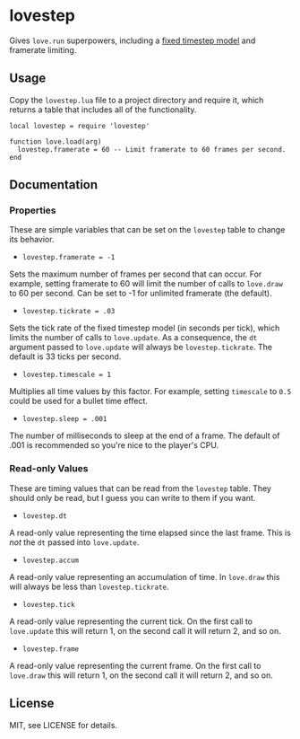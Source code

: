 lovestep
===

Gives `love.run` superpowers, including a [fixed timestep model](http://gafferongames.com/game-physics/fix-your-timestep/) and framerate limiting.

Usage
---

Copy the `lovestep.lua` file to a project directory and require it, which returns a table that includes all of the functionality.

```
local lovestep = require 'lovestep'

function love.load(arg)
  lovestep.framerate = 60 -- Limit framerate to 60 frames per second.
end
```

Documentation
---

### Properties

These are simple variables that can be set on the `lovestep` table to change its behavior.

- `lovestep.framerate = -1`

Sets the maximum number of frames per second that can occur.  For example, setting framerate to 60 will limit the number of calls to `love.draw` to 60 per second.  Can be set to -1 for unlimited framerate (the default).

- `lovestep.tickrate = .03`

Sets the tick rate of the fixed timestep model (in seconds per tick), which limits the number of calls to `love.update`.  As a consequence, the `dt` argument passed to `love.update` will always be `lovestep.tickrate`.  The default is 33 ticks per second.

- `lovestep.timescale = 1`

Multiplies all time values by this factor.  For example, setting `timescale` to `0.5` could be used for a bullet time effect.

- `lovestep.sleep = .001`

The number of milliseconds to sleep at the end of a frame.  The default of .001 is recommended so you're nice to the player's CPU.

### Read-only Values

These are timing values that can be read from the `lovestep` table.  They should only be read, but I guess you can write to them if you want.

- `lovestep.dt`

A read-only value representing the time elapsed since the last frame.  This is *not* the `dt` passed into `love.update`.

- `lovestep.accum`

A read-only value representing an accumulation of time.  In `love.draw` this will always be less than `lovestep.tickrate`.

- `lovestep.tick`

A read-only value representing the current tick.  On the first call to `love.update` this will return 1, on the second call it will return 2, and so on.

- `lovestep.frame`

A read-only value representing the current frame.  On the first call to `love.draw` this will return 1, on the second call it will return 2, and so on.

License
---

MIT, see LICENSE for details.

